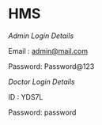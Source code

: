 # HMS

*Admin Login Details*

Email   : admin@mail.com 

Password: Password@123

*Doctor Login Details*

ID      : YDS7L

Password: password
